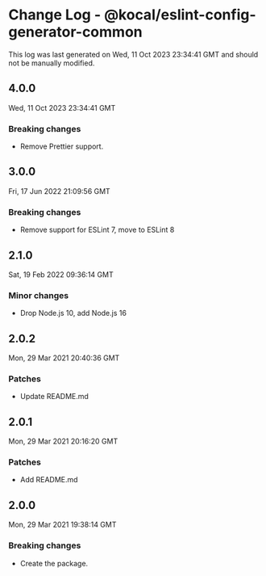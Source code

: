 # Change Log - @kocal/eslint-config-generator-common

This log was last generated on Wed, 11 Oct 2023 23:34:41 GMT and should not be manually modified.

## 4.0.0
Wed, 11 Oct 2023 23:34:41 GMT

### Breaking changes

- Remove Prettier support.

## 3.0.0
Fri, 17 Jun 2022 21:09:56 GMT

### Breaking changes

- Remove support for ESLint 7, move to ESLint 8

## 2.1.0
Sat, 19 Feb 2022 09:36:14 GMT

### Minor changes

- Drop Node.js 10, add Node.js 16

## 2.0.2
Mon, 29 Mar 2021 20:40:36 GMT

### Patches

- Update README.md

## 2.0.1
Mon, 29 Mar 2021 20:16:20 GMT

### Patches

- Add README.md

## 2.0.0
Mon, 29 Mar 2021 19:38:14 GMT

### Breaking changes

- Create the package.

